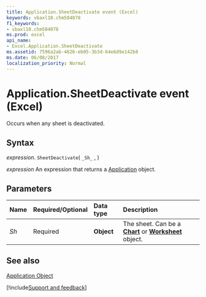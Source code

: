 ```yaml
---
title: Application.SheetDeactivate event (Excel)
keywords: vbaxl10.chm504078
f1_keywords:
- vbaxl10.chm504078
ms.prod: excel
api_name:
- Excel.Application.SheetDeactivate
ms.assetid: 7596a2ab-4626-eb05-3b3d-64e6d9e142b8
ms.date: 06/08/2017
localization_priority: Normal
---
```



# Application.SheetDeactivate event (Excel)

Occurs when any sheet is deactivated.


## Syntax

_expression_. `SheetDeactivate`( `_Sh_` , )

 _expression_ An expression that returns a [Application](Excel.Application-graph-property.md) object.


## Parameters



|Name|Required/Optional|Data type|Description|
|:-----|:-----|:-----|:-----|
| _Sh_|Required| **Object**|The sheet. Can be a  **[Chart](Excel.Chart(object).md)** or **[Worksheet](Excel.Worksheet.md)** object.|

## See also


[Application Object](Excel.Application(object).md)

[!include[Support and feedback](~/includes/feedback-boilerplate.md)]